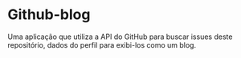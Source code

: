 # Github-blog
Uma aplicação que utiliza a API do GitHub para buscar issues deste repositório, dados do perfil para exibi-los como um blog.
